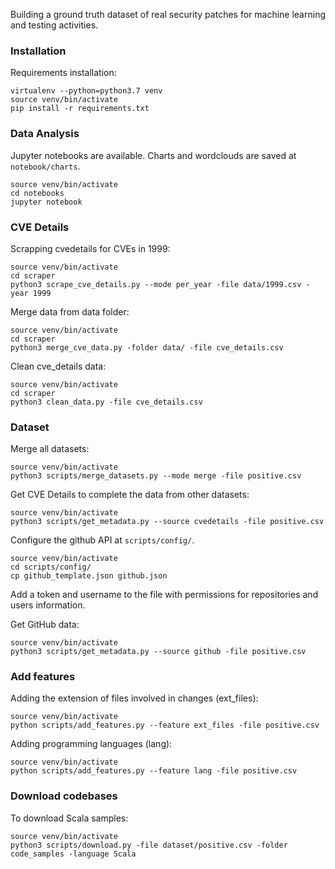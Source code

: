 
Building a ground truth dataset of real security patches for machine learning and testing activities.

### Installation

Requirements installation:

```
virtualenv --python=python3.7 venv
source venv/bin/activate
pip install -r requirements.txt
```

### Data Analysis 

Jupyter notebooks are available. Charts and wordclouds are saved at `notebook/charts`.

```
source venv/bin/activate
cd notebooks
jupyter notebook
```

### CVE Details

Scrapping cvedetails for CVEs in 1999:
```
source venv/bin/activate
cd scraper
python3 scrape_cve_details.py --mode per_year -file data/1999.csv -year 1999
```

Merge data from data folder:
```
source venv/bin/activate
cd scraper
python3 merge_cve_data.py -folder data/ -file cve_details.csv
```

Clean cve_details data:
```
source venv/bin/activate
cd scraper
python3 clean_data.py -file cve_details.csv
```

### Dataset

Merge all datasets:
```
source venv/bin/activate
python3 scripts/merge_datasets.py --mode merge -file positive.csv
```

Get CVE Details to complete the data from other datasets:
```
source venv/bin/activate
python3 scripts/get_metadata.py --source cvedetails -file positive.csv
```

Configure the github API at `scripts/config/`. 
```
source venv/bin/activate
cd scripts/config/
cp github_template.json github.json
```

Add a token and username to the file with permissions for repositories and users information.

Get GitHub data: 
```
source venv/bin/activate
python3 scripts/get_metadata.py --source github -file positive.csv
```

### Add features

Adding the extension of files involved in changes (ext_files):
```
source venv/bin/activate
python scripts/add_features.py --feature ext_files -file positive.csv
```

Adding programming languages (lang):
```
source venv/bin/activate
python scripts/add_features.py --feature lang -file positive.csv
```

### Download codebases

To download Scala samples:

```
source venv/bin/activate
python3 scripts/download.py -file dataset/positive.csv -folder code_samples -language Scala
```
